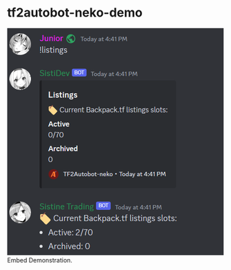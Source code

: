 # tf2autobot-neko-demo
<img src="https://github.com/joe20050108/tf2autobot-neko-demo/blob/main/example-autobot.png?raw=true">
Embed
Demonstration.
